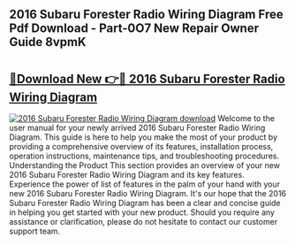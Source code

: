 ## 2016 Subaru Forester Radio Wiring Diagram Free Pdf Download - Part-0O7 New Repair Owner Guide 8vpmK

# <h2><a href="http://dfk2lg.blite.top/?on=2016+Subaru+Forester+Radio+Wiring+Diagram">🔗Download New 👉🔴 2016 Subaru Forester Radio Wiring Diagram</a></h2>

[![2016 Subaru Forester Radio Wiring Diagram download](https://i.imgur.com/lujVjoI.png)](http://dfk2lg.blite.top/?on=2016+Subaru+Forester+Radio+Wiring+Diagram)
Welcome to the user manual for your newly arrived 2016 Subaru Forester Radio Wiring Diagram. This guide is here to help you make the most of your product by providing a comprehensive overview of its features, installation process, operation instructions, maintenance tips, and troubleshooting procedures. Understanding the Product This section provides an overview of your new 2016 Subaru Forester Radio Wiring Diagram and its key features. Experience the power of list of features in the palm of your hand with your new 2016 Subaru Forester Radio Wiring Diagram. It's our hope that the 2016 Subaru Forester Radio Wiring Diagram has been a clear and concise guide in helping you get started with your new product. Should you require any assistance or clarification, please do not hesitate to contact our customer support team.
